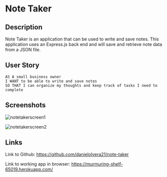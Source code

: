 # Note Taker

## Description

Note Taker is an application that can be used to write and save notes. This application uses an Express.js back end and will save and retrieve note data from a JSON file.

## User Story

```
AS A small business owner
I WANT to be able to write and save notes
SO THAT I can organize my thoughts and keep track of tasks I need to complete
```

## Screenshots

![notetakerscreen1](https://user-images.githubusercontent.com/83250389/130369394-832ee25f-9c17-4a30-9382-fe5cbeae2d45.png)

![notetakerscreen2](https://user-images.githubusercontent.com/83250389/130369419-e7fc90a1-beba-4aad-b0d2-11e32d1e4b98.png)

## Links

Link to Github:
https://github.com/danielolvera21/note-taker

Link to working app in browser:
https://murmuring-shelf-65019.herokuapp.com/
